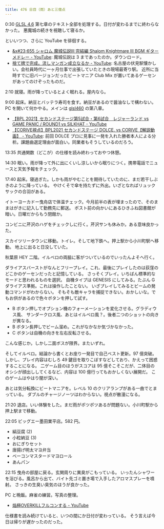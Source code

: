 ```yaml
---
title: 476 日目（雨）あと三億点
---
```


0:30 [GLSL 4.6][glsl460] 第七章のテキスト全部を処理する。日付が変わるまでに終わらなかった。
悪魔城の続きを視聴して寝るか。

といいつつ、さらに YouTube を徘徊する。

* [&x#23;655 シャロム 魔城伝説III 完結編 Shalom Knightmare III BGM ギターメドレー - YouTube](https://www.youtube.com/watch?v=w9H7gH9lUoU):
  魔城伝説は 3 まであったのか。ダウンロード。
* [捨て牌で完成。流しマンガン成立なるか - YouTube](https://www.youtube.com/watch?v=6AmoLC3RjxA):
  名古屋の伏見駅懐かしい。会社員時代に一ヶ月仕事で出張していたときの現場最寄り駅。
  近所に当時すでに旧バージョンだったビートマニア Club Mix が置いてあるゲーセンがあってのけぞったものだ。

2:10 就寝。雨が降っているとよく眠れる。屋内なら。

9:00 起床。納豆とバッテラ寿司を食す。納豆があるので醤油なしで構わない。
PC を開いて何かやる。メインは [glsl460] の第八章。

* [【BPL 2021】セカンドステージ第5試合・第6試合　レジャーランド vs GAME PANIC / ROUND1 vs SILKHAT - YouTube](https://www.youtube.com/watch?v=tP0sxZ4hqmA)
* [【CORIVE視点】BPL2021 セカンドステージ DOLCE. vs CORIVE【解説動画】 - YouTube](https://www.youtube.com/watch?v=apHtobgJDx4):
  前回 DOLCE プロに見事に一発を入れた勝者本人による分析。課題曲選定理由が面白い。同業者もそうしているのだろう。

13:35 共通関数（どこが）の仕様を読み終わっておやつ休憩。

14:30 眠い。雨が降って外に出にくいし涼しいから眠りにつく。携帯電話でニュースと天気予報をチェック。

17:40 起床。寝過ぎた。しかも雨がやむことを期待していたのに、まだ若干しぶきのように降っている。
やけくそで傘を持たずに外出。いざとなればリュックサックの合羽がある。

イトーヨーカドー曳舟店で体温チェック。今月前半の表が埋まったので、そのままはがきに記入して勤務先に郵送。
ポスト前の向かいにあるひきふね図書館が暗い。日曜だからもう閉館か。

コンビニに芹沢のハゲをチェックしに行く。芹沢サンも休みか。ある意味良かった。

スカイツリータウンに移動。トイレ。そして地下鉄へ。押上駅から小川町駅へ移動。
地上に出ると日没していた。

秋葉原 HEY 二階。イルベロの両脇に客がついているのでいったんよそへ行く。

ダライアスバーストがなんとフリープレイ。これ、最後にプレイしたのは荻窪のどこかのゲーセンだったと記憶している。
さっそくプレイ。いちばん標準的なモードと思われるものを選択。
自機タイプは GENESIS にしてみる。たぶん G ダライアス準拠。これは操作したことない。
いざプレイしてみるとビームの発動コマンドがわからない。
そもそも敵キャラを捕捉できない。おかしいな。でもお供があるので色々ボタンを押して試す。

* B ボタン押しでオプション機のフォーメーションを変化させる。グラディウス風、
  サンダークロス風、あとはイルベロ風？。後者二つのショットの向きが異なる。
* B ボタン長押しでビーム溜め。これがなかなか気づかなかった。
* C ボタンは自機の向きを左右反転させる。

こんな感じか。しかし二面ボスが限界。またいずれ。

そしてイルベロ。結論から書くとお座り一発目で自己ベスト更新。97 億突破。
しかし、プレイ内容はむしろ 49 鍵目を取りこぼすなどしており、かえって困惑することになる。
二ゲーム目のほうがスコアは 95 億そこそこだが、二体目のオシシが顔出ししてくるなど、内容は 100 億行ってもおかしくない展開だ。
このゲームはやはり闇が深い。

あとは気分転換にビートマニアを。レベル 10 のクリアランプがある一曲でとまっている。
ダブルのチャージノーツはわからない。視点が散漫になる。

21:20 退店。いい体験をした。まだ雨がポツポツあるが問題ない。小川町駅から押上駅まで移動。

22:05 ビッグエー墨田業平店。582 円。

* 絹豆腐 (2)
* 小粒納豆 (3)
* おにぎりセット
* 唐揚げ明太マヨ弁当
* ベーコンマスタードマヨロール
* あんパン

22:15 曳舟の部屋に戻る。玄関周りに異臭がこもっている。
いったんシャワーを浴びる。風呂から出て、バイト先ゴミ置き場で入手したアロマスプレーを噴射。
さっきの生臭い臭気のほうが良かった。

PC と晩飯。麻雀の練習。写真の整理。

* [焔極OVERKILLフルコンする - YouTube](https://www.youtube.com/watch?v=mhoJSnmqFPw)

仕様書を読み続けていると、いつの間にか日付が変わっている。
そう言えば今日は帰りが遅かったのだった。

[glsl460]: https://www.khronos.org/registry/OpenGL/specs/gl/GLSLangSpec.4.60.html
